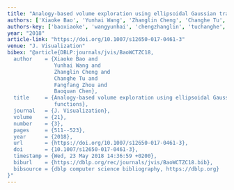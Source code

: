 ```yaml
---
title: "Analogy-based volume exploration using ellipsoidal Gaussian transfer functions"
authors: ['Xiaoke Bao', 'Yunhai Wang', 'Zhanglin Cheng', 'Changhe Tu', 'Fangfang Zhou', 'Baoquan Chen']
authors-key: ['baoxiaoke', 'wangyunhai', 'chengzhanglin', 'tuchanghe', 'zhoufangfang', 'chenbaoquan']
year: "2018"
article-link: "https://doi.org/10.1007/s12650-017-0461-3"
venue: "J. Visualization"
bibex: "@article{DBLP:journals/jvis/BaoWCTZC18,
  author    = {Xiaoke Bao and
               Yunhai Wang and
               Zhanglin Cheng and
               Changhe Tu and
               Fangfang Zhou and
               Baoquan Chen},
  title     = {Analogy-based volume exploration using ellipsoidal Gaussian transfer
               functions},
  journal   = {J. Visualization},
  volume    = {21},
  number    = {3},
  pages     = {511--523},
  year      = {2018},
  url       = {https://doi.org/10.1007/s12650-017-0461-3},
  doi       = {10.1007/s12650-017-0461-3},
  timestamp = {Wed, 23 May 2018 14:36:59 +0200},
  biburl    = {https://dblp.org/rec/journals/jvis/BaoWCTZC18.bib},
  bibsource = {dblp computer science bibliography, https://dblp.org}
}"
---
```


